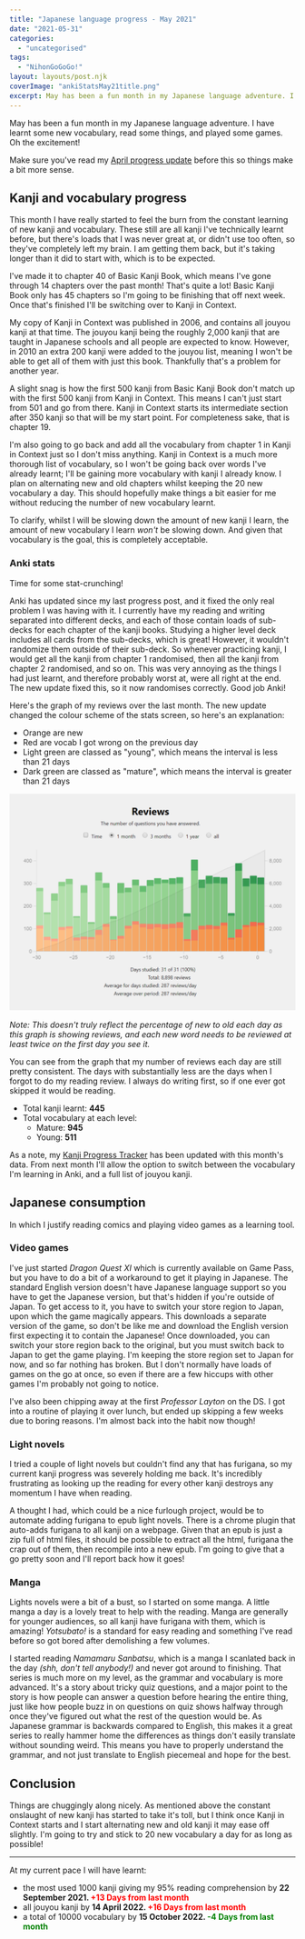 ```yaml
---
title: "Japanese language progress - May 2021"
date: "2021-05-31"
categories: 
  - "uncategorised"
tags: 
  - "NihonGoGoGo!"
layout: layouts/post.njk
coverImage: "ankiStatsMay21title.png"
excerpt: May has been a fun month in my Japanese language adventure. I have learnt some new vocabulary, read some things, and played some games. Oh the excitement!
---
```


May has been a fun month in my Japanese language adventure. I have learnt some new vocabulary, read some things, and played some games. Oh the excitement!

Make sure you've read my [April progress update](/posts/2021/04/japanese-language-progress-april-2021) before this so things make a bit more sense.

## Kanji and vocabulary progress

This month I have really started to feel the burn from the constant learning of new kanji and vocabulary. These still are all kanji I've technically learnt before, but there's loads that I was never great at, or didn't use too often, so they've completely left my brain. I am getting them back, but it's taking longer than it did to start with, which is to be expected.

I've made it to chapter 40 of Basic Kanji Book, which means I've gone through 14 chapters over the past month! That's quite a lot! Basic Kanji Book only has 45 chapters so I'm going to be finishing that off next week. Once that's finished I'll be switching over to Kanji in Context.

My copy of Kanji in Context was published in 2006, and contains all jouyou kanji at that time. The jouyou kanji being the roughly 2,000 kanji that are taught in Japanese schools and all people are expected to know. However, in 2010 an extra 200 kanji were added to the jouyou list, meaning I won't be able to get all of them with just this book. Thankfully that's a problem for another year.

A slight snag is how the first 500 kanji from Basic Kanji Book don't match up with the first 500 kanji from Kanji in Context. This means I can't just start from 501 and go from there. Kanji in Context starts its intermediate section after 350 kanji so that will be my start point. For completeness sake, that is chapter 19.

I'm also going to go back and add all the vocabulary from chapter 1 in Kanji in Context just so I don't miss anything. Kanji in Context is a much more thorough list of vocabulary, so I won't be going back over words I've already learnt; I'll be gaining more vocabulary with kanji I already know. I plan on alternating new and old chapters whilst keeping the 20 new vocabulary a day. This should hopefully make things a bit easier for me without reducing the number of new vocabulary learnt.

To clarify, whilst I will be slowing down the amount of new kanji I learn, the amount of new vocabulary I learn _won't_ be slowing down. And given that vocabulary is the goal, this is completely acceptable. 

### Anki stats

Time for some stat-crunching!

Anki has updated since my last progress post, and it fixed the only real problem I was having with it. I currently have my reading and writing separated into different decks, and each of those contain loads of sub-decks for each chapter of the kanji books. Studying a higher level deck includes all cards from the sub-decks, which is great! However, it wouldn't randomize them outside of their sub-deck. So whenever practicing kanji, I would get all the kanji from chapter 1 randomised, then all the kanji from chapter 2 randomised, and so on. This was very annoying as the things I had just learnt, and therefore probably worst at, were all right at the end. The new update fixed this, so it now randomises correctly. Good job Anki!

Here's the graph of my reviews over the last month. The new update changed the colour scheme of the stats screen, so here's an explanation:
- Orange are new
- Red are vocab I got wrong on the previous day
- Light green are classed as "young", which means the interval is less than 21 days
- Dark green are classed as "mature", which means the interval is greater than 21 days

![Anki stats](images/ankiStatsMay21.png "hey")

_Note: This doesn't truly reflect the percentage of new to old each day as this graph is showing reviews, and each new word needs to be reviewed at least twice on the first day you see it._

You can see from the graph that my number of reviews each day are still pretty consistent. The days with substantially less are the days when I forgot to do my reading review. I always do writing first, so if one ever got skipped it would be reading.

- Total kanji learnt: **445**
- Total vocabulary at each level:
  - Mature: **945**
  - Young: **511**

As a note, my [Kanji Progress Tracker](/kanji-progress-tracker/) has been updated with this month's data. From next month I'll allow the option to switch between the vocabulary I'm learning in Anki, and a full list of jouyou kanji.

## Japanese consumption

In which I justify reading comics and playing video games as a learning tool.

### Video games

I've just started _Dragon Quest XI_ which is currently available on Game Pass, but you have to do a bit of a workaround to get it playing in Japanese. The standard English version doesn't have Japanese language support so you have to get the Japanese version, but that's hidden if you're outside of Japan. To get access to it, you have to switch your store region to Japan, upon which the game magically appears. This downloads a separate version of the game, so don't be like me and download the English version first expecting it to contain the Japanese! Once downloaded, you can switch your store region back to the original, but you must switch back to Japan to get the game playing. I'm keeping the store region set to Japan for now, and so far nothing has broken. But I don't normally have loads of games on the go at once, so even if there are a few hiccups with other games I'm probably not going to notice.

I've also been chipping away at the first _Professor Layton_ on the DS. I got into a routine of playing it over lunch, but ended up skipping a few weeks due to boring reasons. I'm almost back into the habit now though!

### Light novels

I tried a couple of light novels but couldn't find any that has furigana, so my current kanji progress was severely holding me back. It's incredibly frustrating as looking up the reading for every other kanji destroys any momentum I have when reading.

A thought I had, which could be a nice furlough project, would be to automate adding furigana to epub light novels. There is a chrome plugin that auto-adds furigana to all kanji on a webpage. Given that an epub is just a zip full of html files, it should be possible to extract all the html, furigana the crap out of them, then recompile into a new epub. I'm going to give that a go pretty soon and I'll report back how it goes!

### Manga

Lights novels were a bit of a bust, so I started on some manga. A little manga a day is a lovely treat to help with the reading. Manga are generally for younger audiences, so all kanji have furigana with them, which is amazing! _Yotsubato!_ is a standard for easy reading and something I've read before so got bored after demolishing a few volumes.

I started reading _Namamaru Sanbatsu_, which is a manga I scanlated back in the day _(shh, don't tell anybody!)_ and never got around to finishing. That series is much more on my level, as the grammar and vocabulary is more advanced. It's a story about tricky quiz questions, and a major point to the story is how people can answer a question before hearing the entire thing, just like how people buzz in on questions on quiz shows halfway through once they've figured out what the rest of the question would be. As Japanese grammar is backwards compared to English, this makes it a great series to really hammer home the differences as things don't easily translate without sounding weird. This means you have to properly understand the grammar, and not just translate to English piecemeal and hope for the best.

## Conclusion

Things are chuggingly along nicely. As mentioned above the constant onslaught of new kanji has started to take it's toll, but I think once Kanji in Context starts and I start alternating new and old kanji it may ease off slightly. I'm going to try and stick to 20 new vocabulary a day for as long as possible!

<hr>

At my current pace I will have learnt:
- the most used 1000 kanji giving my 95% reading comprehension by **22 September 2021. <span style="color: red;">+13 Days from last month</span>**
- all jouyou kanji by **14 April 2022. <span style="color: red;">+16 Days from last month</span>**
- a total of 10000 vocabulary by **15 October 2022. <span style="color: green;">-4 Days from last month</span>**